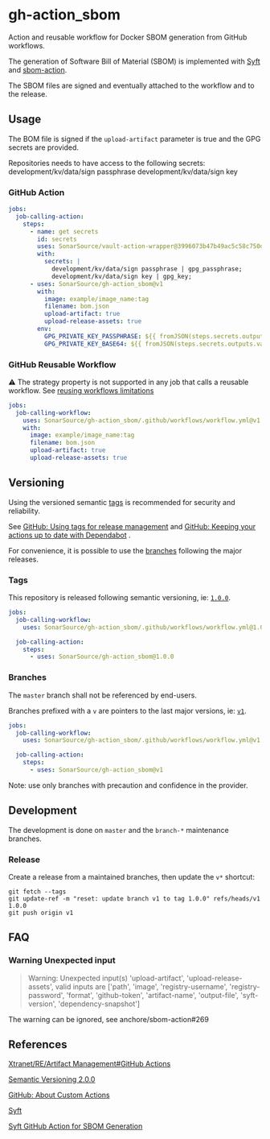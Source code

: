 # gh-action_sbom

Action and reusable workflow for Docker SBOM generation from GitHub workflows.

The generation of Software Bill of Material (SBOM) is implemented with [Syft](https://github.com/anchore/syft)
and [sbom-action](https://github.com/anchore/sbom-action).

The SBOM files are signed and eventually attached to the workflow and to the release.

## Usage

The BOM file is signed if the `upload-artifact` parameter is true and the GPG secrets are provided.

Repositories needs to have access to the following secrets:
  development/kv/data/sign passphrase
  development/kv/data/sign key

### GitHub Action

```yaml
jobs:
  job-calling-action:
    steps:
      - name: get secrets
        id: secrets
        uses: SonarSource/vault-action-wrapper@3996073b47b49ac5c58c750d27ab4edf469401c8 # 3.0.1
        with:
          secrets: |
            development/kv/data/sign passphrase | gpg_passphrase;
            development/kv/data/sign key | gpg_key;
      - uses: SonarSource/gh-action_sbom@v1
        with:
          image: example/image_name:tag
          filename: bom.json
          upload-artifact: true
          upload-release-assets: true
        env:
          GPG_PRIVATE_KEY_PASSPHRASE: ${{ fromJSON(steps.secrets.outputs.vault).gpg_passphrase }}
          GPG_PRIVATE_KEY_BASE64: ${{ fromJSON(steps.secrets.outputs.vault).gpg_key }}
```

### GitHub Reusable Workflow

:warning: The strategy property is not supported in any job that calls a reusable workflow.
See [reusing workflows limitations](https://docs.github.com/en/actions/using-workflows/reusing-workflows#limitations)

```yaml
jobs:
  job-calling-workflow:
    uses: SonarSource/gh-action_sbom/.github/workflows/workflow.yml@v1
    with:
      image: example/image_name:tag
      filename: bom.json
      upload-artifact: true
      upload-release-assets: true
```

## Versioning

Using the versioned semantic [tags](#tags) is recommended for security and reliability.

See [GitHub: Using tags for release management](https://docs.github.com/en/actions/creating-actions/about-custom-actions#using-tags-for-release-management)
and [GitHub: Keeping your actions up to date with Dependabot](https://docs.github.com/en/code-security/supply-chain-security/keeping-your-dependencies-updated-automatically/keeping-your-actions-up-to-date-with-dependabot)
.

For convenience, it is possible to use the [branches](#branches) following the major releases.

### Tags

This repository is released following semantic versioning,
ie: [`1.0.0`](https://github.com/SonarSource/gh-action_sbom/releases/tag/1.0.0).

```yaml
jobs:
  job-calling-workflow:
    uses: SonarSource/gh-action_sbom/.github/workflows/workflow.yml@1.0.0

  job-calling-action:
    steps:
      - uses: SonarSource/gh-action_sbom@1.0.0
```

### Branches

The `master` branch shall not be referenced by end-users.

Branches prefixed with a `v` are pointers to the last major versions, ie: [`v1`](https://github.com/SonarSource/gh-action_sbom/tree/v1).

```yaml
jobs:
  job-calling-workflow:
    uses: SonarSource/gh-action_sbom/.github/workflows/workflow.yml@v1

  job-calling-action:
    steps:
      - uses: SonarSource/gh-action_sbom@v1
```

Note: use only branches with precaution and confidence in the provider.

## Development

The development is done on `master` and the `branch-*` maintenance branches.

### Release

Create a release from a maintained branches, then update the `v*` shortcut:

```shell
git fetch --tags
git update-ref -m "reset: update branch v1 to tag 1.0.0" refs/heads/v1 1.0.0
git push origin v1
```

## FAQ

### Warning Unexpected input

> Warning: Unexpected input(s) 'upload-artifact', 'upload-release-assets',
> valid inputs are ['path', 'image', 'registry-username', 'registry-password', 'format', 'github-token',
> 'artifact-name', 'output-file', 'syft-version', 'dependency-snapshot']

The warning can be ignored, see anchore/sbom-action#269

## References

[Xtranet/RE/Artifact Management#GitHub Actions](https://xtranet-sonarsource.atlassian.net/wiki/spaces/RE/pages/872153170/Artifact+Management#GitHub-Actions)

[Semantic Versioning 2.0.0](https://semver.org/)

[GitHub: About Custom Actions](https://docs.github.com/en/actions/creating-actions/about-custom-actions)

[Syft](https://github.com/anchore/syft)

[Syft GitHub Action for SBOM Generation](https://github.com/anchore/sbom-action)
